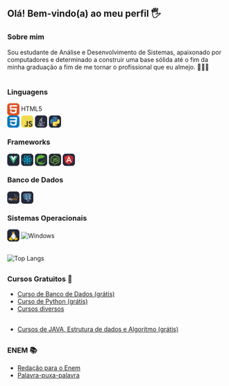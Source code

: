 ## Olá! Bem-vindo(a) ao meu perfil 🖐️

### Sobre mim
Sou estudante de Análise e Desenvolvimento de Sistemas, apaixonado por computadores e determinado a construir uma base sólida até o fim da minha graduação a fim de me tornar o profissional que eu almejo. 🌟👨‍💻

#


### Linguagens
<div style="display: inline_block">
  <img class="tooltip" align="center" alt="HTML5" src="https://github.com/tandpfun/skill-icons/raw/main/icons/HTML.svg" width="28" height="28" title="HTML5"/>
    <span class="tooltiptext">HTML5</span>
</div>
  <img align="center" alt="CSS" src="https://github.com/tandpfun/skill-icons/raw/main/icons/CSS.svg" width="28" height="28"/>
  <img align="center" alt="JavaScript" src="https://github.com/tandpfun/skill-icons/raw/main/icons/JavaScript.svg" width="28" height="28"/>
  <img align="center" alt="Java" src="https://github.com/tandpfun/skill-icons/raw/main/icons/Java-Dark.svg" width="28" height="28"/>
  <img align="center" alt="Python" src="https://github.com/tandpfun/skill-icons/raw/main/icons/Python-Dark.svg" width="28" height="28"/>
</div>

### Frameworks
<div>
   <img align="center" alt="VueJS" src="https://github.com/tandpfun/skill-icons/raw/main/icons/VueJS-Dark.svg" width="28" height="28"/>
  <img align="center" alt="React" src="https://github.com/tandpfun/skill-icons/raw/main/icons/React-Dark.svg" width="28" height="28"/>
  <img align="center" alt="Spring" src="https://github.com/tandpfun/skill-icons/raw/main/icons/Spring-Dark.svg" width="28" height="28"/>
  <img align="center" alt="Node.js" src="https://github.com/tandpfun/skill-icons/raw/main/icons/NodeJS-Dark.svg" width="28" height="28"/>
  <img align="center" alt="Angular" src="https://github.com/tandpfun/skill-icons/raw/main/icons/Angular-Dark.svg" width="28" height="28"/>
</div>

### Banco de Dados
<div>
  <img align="center" alt="MySQL" src="https://github.com/tandpfun/skill-icons/raw/main/icons/MySQL-Dark.svg" width="28" height="28"/>
  <img align="center" alt="PostgreSQL" src="https://github.com/tandpfun/skill-icons/raw/main/icons/PostgreSQL-Dark.svg" width="28" height="28"/>
</div>

### Sistemas Operacionais
<div style="display: inline_block">
  <img align="center" alt="Linux" src="https://github.com/tandpfun/skill-icons/raw/main/icons/Linux-Dark.svg" width="28" height="28"/>
  <img align="center" alt="Windows" src="https://github.com/tandpfun/skill-icons/raw/main/icons/Windows-Dark.svg" width="28" height="28"/>
</div>

<style>
  <style>
.tooltip {
  position: relative;
  display: inline-block;
}

.tooltip .tooltiptext {
  visibility: hidden;
  width: 120px; /* Ajuste a largura conforme necessário */
  background-color: #333; /* Cor de fundo similar ao GitHub */
  color: #fff; /* Texto branco */
  text-align: center;
  border-radius: 5px; /* Bordas arredondadas */
  border: 1px solid #fff; /* Bordas finas e brancas */
  padding: 5px;
  position: absolute;
  z-index: 1;
  bottom: 125%; /* Ajuste a posição */
  left: 50%;
  margin-left: -60px; /* Centraliza a tooltip */
  opacity: 0;
  transition: opacity 0.3s;
}

.tooltip:hover .tooltiptext {
  visibility: visible;
  opacity: 1;
}
</style>
</style>

##

<img src="https://github-readme-stats.vercel.app/api/top-langs/?username=RichardMatth&layout=compact&theme=tokyonight" alt="Top Langs" width="300" height="140"> 

##


### Cursos Gratuitos 📌
- [Curso de Banco de Dados (grátis)](https://www.ev.org.br/trilhas-de-conhecimento/banco-de-dados)
- [Curso de Python (grátis)](https://www.ev.org.br/trilhas-de-conhecimento/linguagem-de-programacao-python)
- [Cursos diversos](https://ibqp-ava.com/loja_virtual/cursos.php?id=INFORM%C3%81TICA%20E%20TECNOLOGIA)

##

- [Cursos de JAVA, Estrutura de dados e Algoritmo (grátis)](https://loiane.training/)

##

### ENEM 📚
- [Redação para o Enem](https://apps.univesp.br/enem-escreva-pra-ver/)
- [Palavra-puxa-palavra](https://apps.univesp.br/palavra-puxa-palavra)

##
